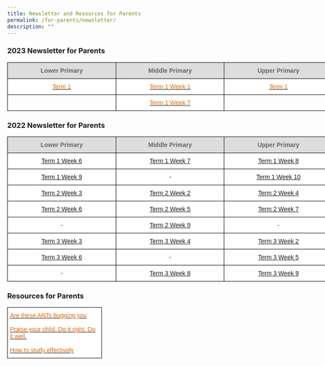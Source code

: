```yaml
---
title: Newsletter and Resources for Parents
permalink: /for-parents/newsletter/
description: ""
---
```

<body>
<h3>2023 Newsletter for Parents</h3>

<style type="text/css">
.tg  {border-collapse:collapse;border-spacing:0;margin:0px auto;}
.tg td{border-color:black;border-style:solid;border-width:1px;font-family:Arial, sans-serif;font-size:14px;
  overflow:hidden;padding:10px 5px;word-break:normal;}
.tg th{border-color:black;border-style:solid;border-width:1px;font-family:Arial, sans-serif;font-size:14px;
  font-weight:normal;overflow:hidden;padding:10px 5px;word-break:normal;}
.tg .tg-yhj3{background-color:#FFF;color:#0C463A;text-align:center;vertical-align:middle}
.tg .tg-ppzb{background-color:#FFF;color:#FD6500;text-align:center;vertical-align:top}
.tg .tg-ppzc{background-color:#FFF;color:#000000;text-align:center;vertical-align:top}
.tg .tg-a4yv{background-color:#DDD;color:#666;font-weight:bold;text-align:center;vertical-align:top}
.tg .tg-jpkv{background-color:#FFF;color:#0C463A;text-align:center;vertical-align:top}
</style>
<table class="tg" style="undefined;table-layout: fixed; width: 750px">
<colgroup>
<col style="width: 250px">
<col style="width: 250px">
<col style="width: 250px">
</colgroup>
<tbody>
  <tr>
    <td class="tg-a4yv">Lower Primary </td>
    <td class="tg-a4yv">Middle Primary</td>
    <td class="tg-a4yv">Upper Primary </td>
  </tr>
  <tr>
    <td class="tg-ppzb"><a href="/files/Jan%202023%20Newsletter.pdf"><span style="text-decoration:none;color:#FD6500">Term 1</span></a></td>
   <td class="tg-ppzc"><a href="/files/T1W4%20Newsletter%20V1_Vetted.pdf"><span style="text-decoration:none;color:#FD6500">Term 1 Week 1</span></a></td>
	 <td class="tg-ppzb"><a href="/files/Newsletter for Upper Primary_Term Week 5.pdf"><span style="text-decoration:none;color:#FD6500">Term 1</span></a></td>
 </tr>
<tr>
 <td></td>
	<td class="tg-ppzb"><a href="/files/Newsletter for Middle Primary_Term 1 Week 7_vetted.pdf"><span style="text-decoration:none;color:#FD6500">Term 1 Week 7</span></a></td>
<td></td>
</tbody>
</table>

<h3>2022 Newsletter for Parents</h3>

<style type="text/css">
.tg  {border-collapse:collapse;border-spacing:0;margin:0px auto;}
.tg td{border-color:black;border-style:solid;border-width:1px;font-family:Arial, sans-serif;font-size:14px;
  overflow:hidden;padding:10px 5px;word-break:normal;}
.tg th{border-color:black;border-style:solid;border-width:1px;font-family:Arial, sans-serif;font-size:14px;
  font-weight:normal;overflow:hidden;padding:10px 5px;word-break:normal;}
.tg .tg-yhj3{background-color:#FFF;color:#0C463A;text-align:center;vertical-align:middle}
.tg .tg-ppzb{background-color:#FFF;color:#FD6500;text-align:center;vertical-align:top}
.tg .tg-a4yv{background-color:#DDD;color:#666;font-weight:bold;text-align:center;vertical-align:top}
.tg .tg-jpkv{background-color:#FFF;color:#0C463A;text-align:center;vertical-align:top}
</style>
<table class="tg" style="undefined;table-layout: fixed; width: 750px">
<colgroup>
<col style="width: 250px">
<col style="width: 250px">
<col style="width: 250px">
</colgroup>
<tbody>
  <tr>
    <td class="tg-a4yv">Lower Primary </td>
    <td class="tg-a4yv">Middle Primary</td>
    <td class="tg-a4yv">Upper Primary </td>
  </tr>
  <tr>
    <td class="tg-ppzb"><a href="/files/Lower%20Primary_Term%201%20Week%206_final.pdf">Term 1 Week 6</a></td>
    <td class="tg-ppzb"><a href="/files/mpT1W7.pdf">Term 1 Week 7</span></a><br></td>
    <td class="tg-ppzb"><a href="/files/upt1w8.pdf">Term 1 Week 8</a></td>
  </tr>
  <tr>
    <td class="tg-ppzb"><a href="/files/Lower%20Primary_T1W9.pdf">Term 1 Week 9</a></td>
    <td class="tg-jpkv">-</td>
    <td class="tg-jpkv"><a href="/files/upt1w10.pdf">Term 1 Week 10</span></a></td>
  </tr>
  <tr>
    <td class="tg-ppzb"><a href="/files/Lower%20Primary_T2W3_Vetted.pdf">Term 2 Week 3</a></td>
    <td class="tg-ppzb"><a href="/files/mpt2w2.pdf">Term 2 Week 2 </a> </td>
    <td class="tg-ppzb"><a href="/files/upt2w4.pdf">Term 2 Week 4</span></a> </td>
  </tr>
  <tr>
    <td class="tg-ppzb"><a href="/files/Lower%20Primary_T2W6_vetted.pdf">Term 2 Week 6</span></a></td>
    <td class="tg-ppzb"><a href="/files/mpt2w5.pdf">Term 2 Week 5 </a></td>
    <td class="tg-ppzb"><a href="/files/upt2w7.pdf">Term 2 Week 7 </a></td>
  </tr>
  <tr>
    <td class="tg-jpkv">-</td>
    <td class="tg-ppzb"><a href="/files/mpt2w9.pdf">Term 2 Week 9</a></td>
    <td class="tg-jpkv">-</td>
  </tr>
  <tr>
    <td class="tg-jpkv"><a href="/files/Lower_Primary_T3W3.pdf">Term 3 Week 3</span></a></td>
    <td class="tg-ppzb"><a href="/files/mpt3w4.pdf">Term 3 Week 4</a></td>
    <td class="tg-jpkv"><a href="/files/upt3w2.pdf">Term 3 Week 2</span></a> </td>
  </tr>
  <tr>
    <td class="tg-ppzb"><a href="/files/LOWER%20PRIMARY%20T3W6%20LP%20Newsletter%20V1.pdf">Term 3 Week 6</span></a></td>
    <td class="tg-jpkv">-</td>
    <td class="tg-jpkv"><a href="/files/upt3w5.pdf">Term 3 Week 5</span></a> </td>
  </tr>
  <tr>
    <td class="tg-jpkv">-</td>
    <td class="tg-ppzb"><a href="/files/mpt3w8.pdf">Term 3 Week  8</a></td>
    <td class="tg-ppzb"><a href="/files/upt3w9.pdf">Term 3 Week 9</a></td>
  </tr>
</tbody>
</table>

<p><h3>Resources for Parents</h3>

<style type="text/css">
.tg  {border-collapse:collapse;border-spacing:0;margin:0px auto;}
.tg td{font-family:Arial, sans-serif;font-size:14px;
  overflow:hidden;padding:10px 5px;word-break:normal;}
.tg th{font-family:Arial, sans-serif;font-size:14px;
  font-weight:normal;overflow:hidden;padding:10px 5px;word-break:normal;}
.tg .tg-yhj3{background-color:#FFF;color:#0C463A;text-align:left;vertical-align:middle}
.tg .tg-ppzb{background-color:#FFF;color:#FD6500;text-align:center;vertical-align:top}
.tg .tg-jpkv{background-color:#FFF;color:#0C463A;text-align:center;vertical-align:top}
</style>
<table class="tg" style="undefined;table-layout: fixed; width: 660px">
<colgroup>
<col style="width: 217px">
</colgroup>
<tbody>
  <tr>
    <td class="tg-yhj3"> <a href="/files/Term-1_Are-these-ANTs-bugging-you.pdf"><span style="text-decoration:none;color:#FD6500">Are these ANTs bugging you </span></a><br><br><a href="/files/Parent%20Engagement%20Resource_Term%202.pdf"><span style="text-decoration:none;color:#FD6500">Praise your child. Do it right. Do it well.</span></a><br><br><a href="/files/Term%203_How%20to%20Study%20Effectively.pdf"><span style="text-decoration:none;color:#FD6500">How to study effectively</span></a></td>
</tr>
</tbody>
</table>
